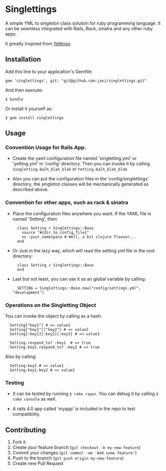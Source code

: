 # Singlettings

A simple YML to singleton class solution for ruby programming language. It can be seamless integrated with Rails, Rack, sinatra and any other ruby apps.

It greatly inspired from [Yettings](https://github.com/charlotte-ruby/yettings).

## Installation

Add this line to your application's Gemfile:

    gem 'singlettings', git: "git@github.com:jaxi/singlettings.git"

And then execute:

    $ bundle

Or install it yourself as:

    $ gem install singlettings

## Usage

### Convention Usage for Rails App.

- Create the yaml configuration file named 'singletting.yml' or 'yetting.yml' in 'config' directory. Then you can invoke it by calling ```Singletting.balh_blah_blah``` or ```Yetting.balh_blah_blah```

- Also you can put the configuration files in the 'config/singlettings' directory, the singleton classes will be mechanically generated as described above.

### Convention for other apps, such as rack & sinatra

- Place the configuration files anywhere you want. If the YAML file is named 'Setting', then:

  ```(ruby)
    class Setting < Singlettings::Base
      source "#{dir_to_config_file}"
      ns :your_namespace # Well, a bit clojure flavour...
    end
  ```

- Or Just in the lazy way, which will read the setting.yml file in the root directory:
  ```(ruby)
    class Setting < Singlettings::Base
    end
  ```

- Last but not least, you can use it as an global variable by calling:
  ```(ruby)
    SETTING = Singlettings::Base.new("config/settings.yml", "development")
  ```

### Operations on the Singletting Object


You can invoke the object by calling as a hash:
  ```(ruby)
    Setting["key1"] # => value1
    Setting["key1"]["key2"] # => value2
    Setting[:key1][:key2][:key3] # => value3

    Setting.respond_to? :key1  # => true
    Setting.key1.respond_to? :key2 # => true

  ```

Also by calling:
  ```(ruby)
    Setting.key1 # => value1
    Setting.key1.key2 # => value2
  ```

### Testing

- It can be tested by running ```$ rake rspec```. You can debug it by calling ```$ rake console``` as well.

- A rails 4.0 app called 'myapp' is included in the repo to test compatibility.

## Contributing

1. Fork it
2. Create your feature branch (`git checkout -b my-new-feature`)
3. Commit your changes (`git commit -am 'Add some feature'`)
4. Push to the branch (`git push origin my-new-feature`)
5. Create new Pull Request
